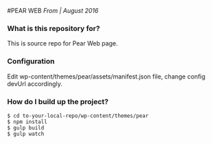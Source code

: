 #PEAR WEB
*From | August 2016*

### What is this repository for? ###
This is source repo for Pear Web page.

### Configuration ###
Edit wp-content/themes/pear/assets/manifest.json file, change config devUrl accordingly.

### How do I build up the project? ###

	$ cd to-your-local-repo/wp-content/themes/pear
	$ npm install
	$ gulp build
	$ gulp watch